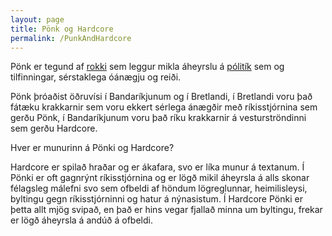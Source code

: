 ```yaml
---
layout: page
title: Pönk og Hardcore
permalink: /PunkAndHardcore
---
```


Pönk er tegund af [rokki](/rokk) sem leggur mikla áheyrslu á [pólitík](/punkandpolitics) sem og tilfinningar, sérstaklega óánægju og reiði.

Pönk þróaðist öðruvísi í Bandaríkjunum og í Bretlandi, í Bretlandi voru það fátæku krakkarnir sem voru ekkert sérlega ánægðir með ríkisstjórnina sem gerðu Pönk, í Bandaríkjunum voru það ríku krakkarnir á vesturströndinni sem gerðu Hardcore.

Hver er munurinn á Pönki og Hardcore? 

Hardcore er spilað hraðar og er ákafara, svo er líka munur á textanum. Í Pönki er oft gagnrýnt ríkisstjórnina og er lögð mikil áheyrsla á alls skonar félagsleg málefni svo sem ofbeldi af höndum lögreglunnar, heimilisleysi, byltingu gegn ríkisstjórninni og hatur á nýnasistum. Í Hardcore Pönki er þetta allt mjög svipað, en það er hins vegar fjallað minna um byltingu, frekar er lögð áheyrsla á andúð á ofbeldi. 